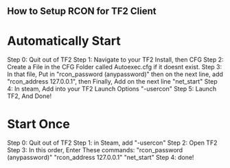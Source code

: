 ## How to Setup RCON for TF2 Client

# Automatically Start
Step 0: Quit out of TF2
Step 1: Navigate to your TF2 Install, then CFG
Step 2: Create a File in the CFG Folder called Autoexec.cfg if it doesnt exist.
Step 3: In that file, Put in "rcon_password (anypassword)" then on the next line, add "rcon_address 127.0.0.1", then Finally, Add on the next line "net_start"
Step 4: In steam, Add into your TF2 Launch Options "-usercon"
Step 5: Launch TF2, And Done!


# Start Once
Step 0: Quit out of TF2
Step 1: in Steam, add "-usercon"
Step 2: Open TF2
Step 3: In this order, Enter These commands: "rcon_password (anypassword)" "rcon_address 127.0.0.1" "net_start"
Step 4: done!
